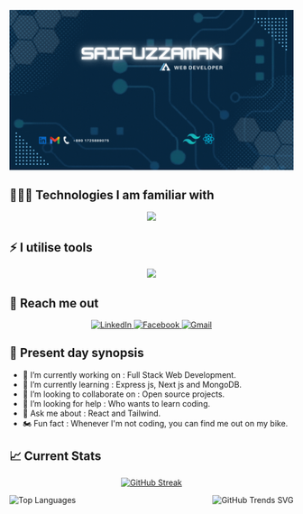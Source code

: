 ![alt ](./images/banner.gif)

## 👨🏻‍💻 Technologies I am familiar with

<p align="center">
  <a>
    <img src="https://skillicons.dev/icons?i=html,css,js,tailwind,bootstrap,firebase,react,nodejs,express,mongodb,py" />
  </a>
</p>

## ⚡ I utilise tools

<p align="center">
  <a>
    <img src="https://skillicons.dev/icons?i=git,bash,powershell,vscode,postman,figma," />
  </a>
</p>

## 📧 Reach me out

<p align="center">
  <a href="https://www.linkedin.com/in/saifuzzaman-pathik-61441217b">
    <img src="https://img.shields.io/badge/LinkedIn-0077B5?style=for-the-badge&logo=linkedin&logoColor=white" alt="LinkedIn">
  </a>
  <a href="https://www.facebook.com/pathik7610ice?mibextid=ZbWKwL">
    <img src="https://img.shields.io/badge/Facebook-1877F2?style=for-the-badge&logo=facebook&logoColor=white" alt="Facebook">
  </a>
  <a href="mailto:pmsaifuzzaman@gmail.com">
    <img src="https://img.shields.io/badge/Gmail-D14836?style=for-the-badge&logo=gmail&logoColor=white" alt="Gmail">
  </a>
</p>

## 📑 Present day synopsis

- 🔭 I’m currently working on : Full Stack Web Development.
- 🎯 I’m currently learning : Express js, Next js and MongoDB.
- 👯 I’m looking to collaborate on : Open source projects.
- 🤔 I’m looking for help : Who wants to learn coding.
- 💬 Ask me about : React and Tailwind.
- 🏍 Fun fact : Whenever I'm not coding, you can find me out on my bike.

## 📈 Current Stats

<p align="center">
  <a href="https://git.io/streak-stats">
    <img src="https://github-readme-streak-stats.herokuapp.com?user=PmSaifuzzaman&theme=github-dark-blue" alt="GitHub Streak" />
  </a>
</p>

<div align="center" style="display: flex; justify-content: space-between;">
  <img src="https://api.githubtrends.io/user/svg/PmSaifuzzaman/langs?time_range=one_year&theme=bright_lights" alt="Top Languages" style="height: 200px; object-fit: cover;" />
  <img src="https://api.githubtrends.io/user/svg/PmSaifuzzaman/repos?time_range=six_months&theme=bright_lights" alt="GitHub Trends SVG" style="height: 200px; object-fit: cover;" />
</div>


